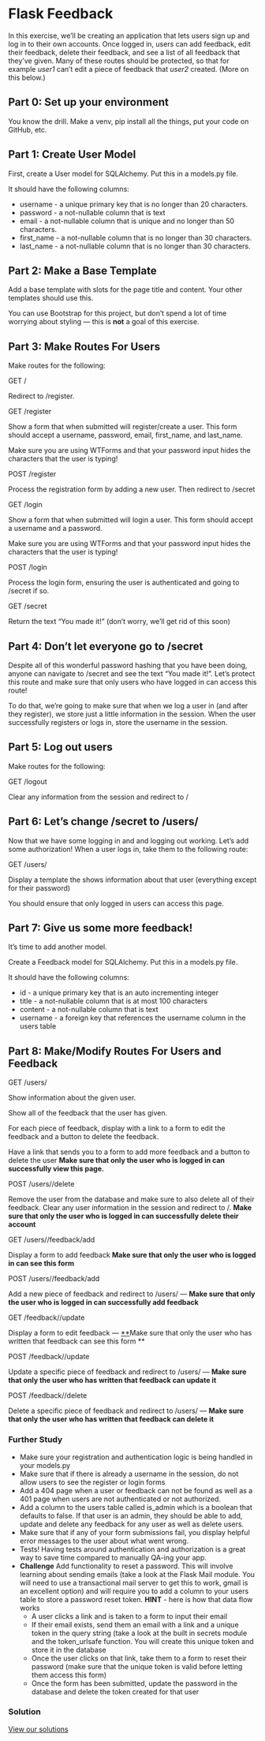 Flask Feedback
==============

In this exercise, we’ll be creating an application that lets users sign up and log in to their own accounts. Once logged in, users can add feedback, edit their feedback, delete their feedback, and see a list of all feedback that they’ve given. Many of these routes should be protected, so that for example _user1_ can’t edit a piece of feedback that _user2_ created. (More on this below.)

Part 0: Set up your environment
-------------------------------

You know the drill. Make a venv, pip install all the things, put your code on GitHub, etc.

Part 1: Create User Model
-------------------------

First, create a User model for SQLAlchemy. Put this in a models.py file.

It should have the following columns:

*   username - a unique primary key that is no longer than 20 characters.
*   password - a not-nullable column that is text
*   email - a not-nullable column that is unique and no longer than 50 characters.
*   first\_name - a not-nullable column that is no longer than 30 characters.
*   last\_name - a not-nullable column that is no longer than 30 characters.

Part 2: Make a Base Template
----------------------------

Add a base template with slots for the page title and content. Your other templates should use this.

You can use Bootstrap for this project, but don’t spend a lot of time worrying about styling — this is **not** a goal of this exercise.

Part 3: Make Routes For Users
-----------------------------

Make routes for the following:

GET /

Redirect to /register.

GET /register

Show a form that when submitted will register/create a user. This form should accept a username, password, email, first\_name, and last\_name.

Make sure you are using WTForms and that your password input hides the characters that the user is typing!

POST /register

Process the registration form by adding a new user. Then redirect to /secret

GET /login

Show a form that when submitted will login a user. This form should accept a username and a password.

Make sure you are using WTForms and that your password input hides the characters that the user is typing!

POST /login

Process the login form, ensuring the user is authenticated and going to /secret if so.

GET /secret

Return the text “You made it!” (don’t worry, we’ll get rid of this soon)

Part 4: Don’t let everyone go to /secret
----------------------------------------

Despite all of this wonderful password hashing that you have been doing, anyone can navigate to /secret and see the text “You made it!”. Let’s protect this route and make sure that only users who have logged in can access this route!

To do that, we’re going to make sure that when we log a user in (and after they register), we store just a little information in the session. When the user successfully registers or logs in, store the username in the session.

Part 5: Log out users
---------------------

Make routes for the following:

GET /logout

Clear any information from the session and redirect to /

Part 6: Let’s change /secret to /users/<username>
-------------------------------------------------

Now that we have some logging in and and logging out working. Let’s add some authorization! When a user logs in, take them to the following route:

GET /users/<username>

Display a template the shows information about that user (everything except for their password)

You should ensure that only logged in users can access this page.

Part 7: Give us some more feedback!
-----------------------------------

It’s time to add another model.

Create a Feedback model for SQLAlchemy. Put this in a models.py file.

It should have the following columns:

*   id - a unique primary key that is an auto incrementing integer
*   title - a not-nullable column that is at most 100 characters
*   content - a not-nullable column that is text
*   username - a foreign key that references the username column in the users table

Part 8: Make/Modify Routes For Users and Feedback
-------------------------------------------------

GET /users/<username>

Show information about the given user.

Show all of the feedback that the user has given.

For each piece of feedback, display with a link to a form to edit the feedback and a button to delete the feedback.

Have a link that sends you to a form to add more feedback and a button to delete the user **Make sure that only the user who is logged in can successfully view this page.**

POST /users/<username>/delete

Remove the user from the database and make sure to also delete all of their feedback. Clear any user information in the session and redirect to /. **Make sure that only the user who is logged in can successfully delete their account**

GET /users/<username>/feedback/add

Display a form to add feedback **Make sure that only the user who is logged in can see this form**

POST /users/<username>/feedback/add

Add a new piece of feedback and redirect to /users/<username> — **Make sure that only the user who is logged in can successfully add feedback**

GET /feedback/<feedback-id>/update

Display a form to edit feedback — [\*\*](index.html#id1)Make sure that only the user who has written that feedback can see this form \*\*

POST /feedback/<feedback-id>/update

Update a specific piece of feedback and redirect to /users/<username> — **Make sure that only the user who has written that feedback can update it**

POST /feedback/<feedback-id>/delete

Delete a specific piece of feedback and redirect to /users/<username> — **Make sure that only the user who has written that feedback can delete it**

### Further Study

*   Make sure your registration and authentication logic is being handled in your models.py
*   Make sure that if there is already a username in the session, do not allow users to see the register or login forms
*   Add a 404 page when a user or feedback can not be found as well as a 401 page when users are not authenticated or not authorized.
*   Add a column to the users table called is\_admin which is a boolean that defaults to false. If that user is an admin, they should be able to add, update and delete any feedback for any user as well as delete users.
*   Make sure that if any of your form submissions fail, you display helpful error messages to the user about what went wrong.
*   Tests! Having tests around authentication and authorization is a great way to save time compared to manually QA-ing your app.
*   **Challenge** Add functionality to reset a password. This will involve learning about sending emails (take a look at the Flask Mail module. You will need to use a transactional mail server to get this to work, gmail is an excellent option) and will require you to add a column to your users table to store a password reset token. **HINT** - here is how that data flow works
    *   A user clicks a link and is taken to a form to input their email
    *   If their email exists, send them an email with a link and a unique token in the query string (take a look at the built in secrets module and the token\_urlsafe function. You will create this unique token and store it in the database
    *   Once the user clicks on that link, take them to a form to reset their password (make sure that the unique token is valid before letting them access this form)
    *   Once the form has been submitted, update the password in the database and delete the token created for that user

### Solution

[View our solutions](solution/index.html)
